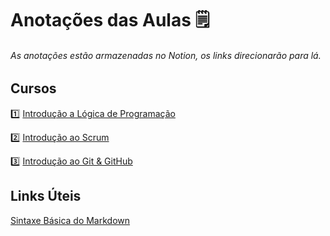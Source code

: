 # Anotações das Aulas :spiral_notepad:

###### *As anotações estão armazenadas no Notion, os links direcionarão para lá.*



## Cursos

:one: [Introdução a Lógica de Programação](https://wood-museum-3a7.notion.site/L-gica-de-Programa-o-8e62dc016237448a8040a05ffe4f9946)

:two: [Introdução ao Scrum](https://wood-museum-3a7.notion.site/Introdu-o-ao-Scrum-16d6ac5062374dd9911b8bd4524e8d80)

:three: [Introdução ao Git & GitHub](https://wood-museum-3a7.notion.site/Git-GitHub-30584e5e70a14241b221fa5e0befc004)


## Links Úteis

[Sintaxe Básica do Markdown](https://markdown.net.br/sintaxe-basica/)